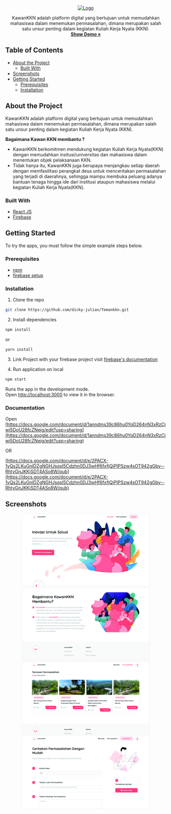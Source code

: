 <p align="center">
  <a href="https://kawan-kkn.web.app/">
    <img src="https://kawan-kkn.web.app/static/media/teman-kkn-logo.e1c30027.webp" alt="Logo" width="200" height="200">
  </a>

  <p align="center">
  KawanKKN adalah platform digital yang bertujuan untuk memudahkan mahasiswa dalam menemukan permasalahan, dimana merupakan salah satu unsur penting dalam kegiatan Kuliah Kerja Nyata (KKN).
    <br />
    <a href="https://kawan-kkn.web.app/"><strong>Show Demo »</strong></a>
  </p>
</p>

## Table of Contents

- [About the Project](#about-the-project)
  - [Built With](#built-with)
- [Screenshots](#screenshots)
- [Getting Started](#getting-started)
  - [Prerequisites](#prerequisites)
  - [Installation](#installation)

## About the Project
KawanKKN adalah platform digital yang bertujuan untuk memudahkan mahasiswa dalam menemukan permasalahan, dimana merupakan salah satu unsur penting dalam kegiatan Kuliah Kerja Nyata (KKN). 

<b>Bagaimana Kawan KKN membantu ?</b>
- KawanKKN berkomitmen mendukung kegiatan Kuliah Kerja Nyata(KKN) dengan memudahkan insitusi/universitas dan mahasiswa dalam menentukan objek pelaksanaan KKN.
- Tidak hanya itu, KawanKKN juga berupaya menjangkau setiap daerah dengan memfasilitasi perangkat desa untuk menceritakan permasalahan yang terjadi di daerahnya, sehingga mampu membuka peluang adanya bantuan tenaga hingga ide dari institusi ataupun mahasiswa melalui kegiatan Kuliah Kerja Nyata(KKN).

### Built With

- [React JS](https://reactjs.org)
- [Firebase](http://firebase.com)

## Getting Started

To try the apps, you must follow the simple example steps below.

### Prerequisites

- [npm](https://www.npmjs.com)
- [firebase setup](https://firebase.google.com/docs/web/setup)

### Installation

1. Clone the repo

```sh
git clone https://github.com/dicky-julian/Temankkn.git
```

2. Install dependencies

```sh
npm install
```
or
```sh
yarn install
```

3. Link Project with your firebase project
visit [firebase's documentation](https://firebase.google.com/docs/web/setup)

4. Run application on local

```sh
npm start
```

Runs the app in the development mode.<br />
Open [http://localhost:3000](http://localhost:3000) to view it in the browser.

### Documentation

Open [https://docs.google.com/document/d/1anndms39c86hu0YqD264nN3xRzCjwi5DoU28fcZNejg/edit?usp=sharing](https://docs.google.com/document/d/1anndms39c86hu0YqD264nN3xRzCjwi5DoU28fcZNejg/edit?usp=sharing)

OR 

[https://docs.google.com/document/d/e/2PACX-1vQs2LKuGnlDZgNGHJsqsI5Cdzhn0DJ3wHf6fxfjQjPlPSzw4sOT942gGby--RhtyGnJKKjSDT4ASo8W/pub](https://docs.google.com/document/d/e/2PACX-1vQs2LKuGnlDZgNGHJsqsI5Cdzhn0DJ3wHf6fxfjQjPlPSzw4sOT942gGby--RhtyGnJKKjSDT4ASo8W/pub)

## Screenshots

<div align="center">
    <img width="400" src="https://raw.githubusercontent.com/dicky-julian/Temankkn/master/src/assets/images/screenshoot/screeshot_1.jpg">
    <img width="400" src="https://raw.githubusercontent.com/dicky-julian/Temankkn/master/src/assets/images/screenshoot/screeshot_2.jpg">
</div>

<div align="center">
    <img width="400" src="https://raw.githubusercontent.com/dicky-julian/Temankkn/master/src/assets/images/screenshoot/screeshot_3.jpg">
    <img width="400" src="https://raw.githubusercontent.com/dicky-julian/Temankkn/master/src/assets/images/screenshoot/screeshot_4.jpg">
</div>
